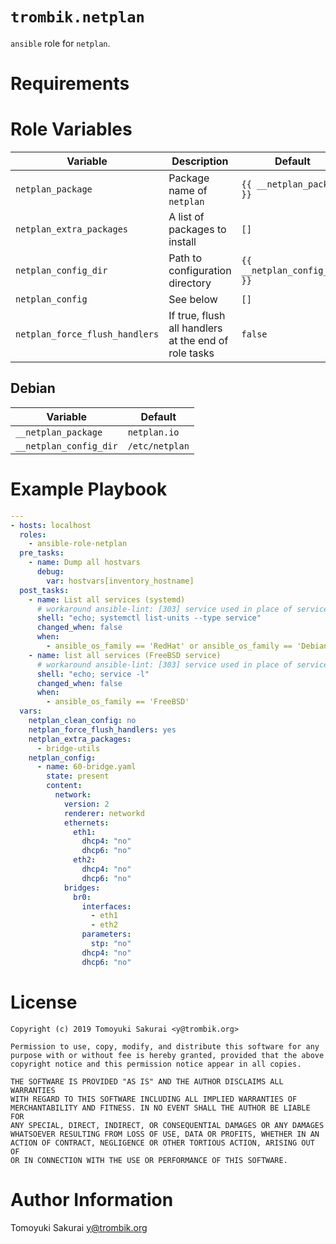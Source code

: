# `trombik.netplan`

`ansible` role for `netplan`.

# Requirements

# Role Variables

| Variable | Description | Default |
|----------|-------------|---------|
| `netplan_package` | Package name of `netplan` | `{{ __netplan_package }}` |
| `netplan_extra_packages` | A list of packages to install | `[]` |
| `netplan_config_dir` | Path to configuration directory | `{{ __netplan_config_dir }}` |
| `netplan_config` | See below | `[]` |
| `netplan_force_flush_handlers` | If true, flush all handlers at the end of role tasks | `false` |

## Debian

| Variable | Default |
|----------|---------|
| `__netplan_package` | `netplan.io` |
| `__netplan_config_dir` | `/etc/netplan` |

# Example Playbook

```yaml
---
- hosts: localhost
  roles:
    - ansible-role-netplan
  pre_tasks:
    - name: Dump all hostvars
      debug:
        var: hostvars[inventory_hostname]
  post_tasks:
    - name: List all services (systemd)
      # workaround ansible-lint: [303] service used in place of service module
      shell: "echo; systemctl list-units --type service"
      changed_when: false
      when:
        - ansible_os_family == 'RedHat' or ansible_os_family == 'Debian'
    - name: list all services (FreeBSD service)
      # workaround ansible-lint: [303] service used in place of service module
      shell: "echo; service -l"
      changed_when: false
      when:
        - ansible_os_family == 'FreeBSD'
  vars:
    netplan_clean_config: no
    netplan_force_flush_handlers: yes
    netplan_extra_packages:
      - bridge-utils
    netplan_config:
      - name: 60-bridge.yaml
        state: present
        content:
          network:
            version: 2
            renderer: networkd
            ethernets:
              eth1:
                dhcp4: "no"
                dhcp6: "no"
              eth2:
                dhcp4: "no"
                dhcp6: "no"
            bridges:
              br0:
                interfaces:
                  - eth1
                  - eth2
                parameters:
                  stp: "no"
                dhcp4: "no"
                dhcp6: "no"
```

# License

```
Copyright (c) 2019 Tomoyuki Sakurai <y@trombik.org>

Permission to use, copy, modify, and distribute this software for any
purpose with or without fee is hereby granted, provided that the above
copyright notice and this permission notice appear in all copies.

THE SOFTWARE IS PROVIDED "AS IS" AND THE AUTHOR DISCLAIMS ALL WARRANTIES
WITH REGARD TO THIS SOFTWARE INCLUDING ALL IMPLIED WARRANTIES OF
MERCHANTABILITY AND FITNESS. IN NO EVENT SHALL THE AUTHOR BE LIABLE FOR
ANY SPECIAL, DIRECT, INDIRECT, OR CONSEQUENTIAL DAMAGES OR ANY DAMAGES
WHATSOEVER RESULTING FROM LOSS OF USE, DATA OR PROFITS, WHETHER IN AN
ACTION OF CONTRACT, NEGLIGENCE OR OTHER TORTIOUS ACTION, ARISING OUT OF
OR IN CONNECTION WITH THE USE OR PERFORMANCE OF THIS SOFTWARE.
```

# Author Information

Tomoyuki Sakurai <y@trombik.org>
